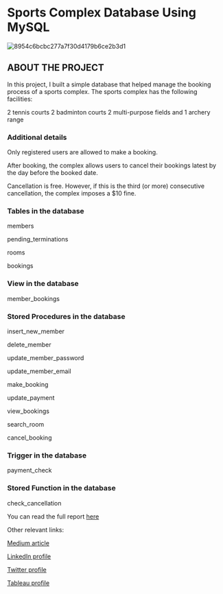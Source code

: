# Sports Complex Database Using MySQL
![8954c6bcbc277a7f30d4179b6ce2b3d1](https://user-images.githubusercontent.com/78403762/190867531-265a98e8-4017-41cc-8344-07f361608669.jpg)

## ABOUT THE PROJECT
In this project, I built a simple database that helped manage the booking process of a sports complex. The sports complex has the following facilities:

2 tennis courts
2 badminton courts
2 multi-purpose fields and
1 archery range

### Additional details
Only registered users are allowed to make a booking.

After booking, the complex allows users to cancel their bookings latest by the day before the booked date.

Cancellation is free. However, if this is the third (or more) consecutive cancellation, the complex imposes a $10 fine.

### Tables in the database
members

pending_terminations

rooms

bookings

### View in the database
member_bookings

### Stored Procedures in the database
insert_new_member

delete_member

update_member_password

update_member_email

make_booking

update_payment

view_bookings

search_room

cancel_booking

### Trigger in the database
payment_check

### Stored Function in the database
check_cancellation

You can read the full report [here](https://medium.com/@tundeakeredolu/sports-complex-database-using-mysql-6b67d7abd571) 


Other relevant links:

[Medium article](https://medium.com/@tundeakeredolu/sports-complex-database-using-mysql-6b67d7abd571)

[LinkedIn profile](https://www.linkedin.com/in/babatunde-akeredolu/)

[Twitter profile](https://twitter.com/tundeakeredolu1)

[Tableau profile](https://public.tableau.com/app/profile/babatunde.akeredolu)
